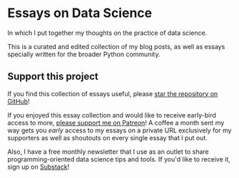 # Essays on Data Science

In which I put together my thoughts on the practice of data science.

This is a curated and edited collection of my blog posts,
as well as essays specially written for the broader Python community.

## Support this project

If you find this collection of essays useful,
please [star the repository on GitHub](https://github.com/ericmjl/essays-on-data-science)!

If you enjoyed this essay collection and would like to receive early-bird access to more,
[please support me on Patreon][patreon]!
A coffee a month sent my way gets you _early_ access to my essays
on a private URL exclusively for my supporters
as well as shoutouts on every single essay that I put out.

[patreon]: https://patreon.com/ericmjl

Also, I have a free monthly newsletter that I use as an outlet
to share programming-oriented data science tips and tools.
If you'd like to receive it, sign up on [Substack][substack]!

[substack]: https://dspn.substack.com
